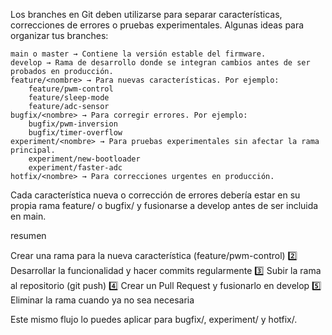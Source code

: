 Los branches en Git deben utilizarse para separar características, correcciones de errores o pruebas experimentales. Algunas ideas para organizar tus branches:

    main o master → Contiene la versión estable del firmware.
    develop → Rama de desarrollo donde se integran cambios antes de ser probados en producción.
    feature/<nombre> → Para nuevas características. Por ejemplo:
        feature/pwm-control
        feature/sleep-mode
        feature/adc-sensor
    bugfix/<nombre> → Para corregir errores. Por ejemplo:
        bugfix/pwm-inversion
        bugfix/timer-overflow
    experiment/<nombre> → Para pruebas experimentales sin afectar la rama principal.
        experiment/new-bootloader
        experiment/faster-adc
    hotfix/<nombre> → Para correcciones urgentes en producción.

Cada característica nueva o corrección de errores debería estar en su propia rama feature/ o bugfix/ y fusionarse a develop antes de ser incluida en main.

resumen

Crear una rama para la nueva característica (feature/pwm-control)
2️⃣ Desarrollar la funcionalidad y hacer commits regularmente
3️⃣ Subir la rama al repositorio (git push)
4️⃣ Crear un Pull Request y fusionarlo en develop
5️⃣ Eliminar la rama cuando ya no sea necesaria

Este mismo flujo lo puedes aplicar para bugfix/, experiment/ y hotfix/.
